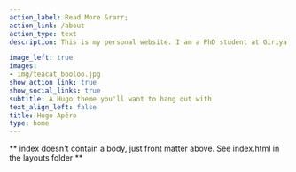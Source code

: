 ```yaml
---
action_label: Read More &rarr;
action_link: /about
action_type: text
description: This is my personal website. I am a PhD student at Giriya University. My research interests are in cooking and gossiping. 

image_left: true
images:
- img/teacat_booloo.jpg
show_action_link: true
show_social_links: true
subtitle: A Hugo theme you'll want to hang out with
text_align_left: false
title: Hugo Apéro
type: home
---
```


** index doesn't contain a body, just front matter above.
See index.html in the layouts folder **
